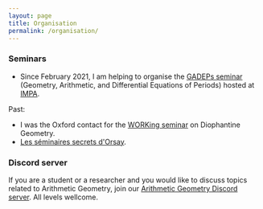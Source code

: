 ```yaml
---
layout: page
title: Organisation
permalink: /organisation/
---
```


<h3>Seminars</h3>

- Since February 2021, I am helping to organise the <a href="http://w3.impa.br/~hossein/GADEPs/GADEPs.html" target="_blank">GADEPs seminar</a> (Geometry, Arithmetic, and Differential Equations of Periods) hosted at <a href="https://impa.br/" target="_blank">IMPA</a>.

Past:

- I was the Oxford contact for the <a href="https://sites.google.com/site/netandogra/working-seminar" target="_blank">WORKing seminar</a> on Diophantine Geometry.
- <a href="https://ssorsay.blogspot.com/" target ="_blank"> Les séminaires secrets d'Orsay</a>.

<h3>Discord server</h3>

If you are a student or a researcher and you would like to discuss topics related to Arithmetic Geometry, join our <a href="https://discord.gg/U6rwSg7qNS" target="_blank">Arithmetic Geometry Discord server</a>. All levels wellcome.
